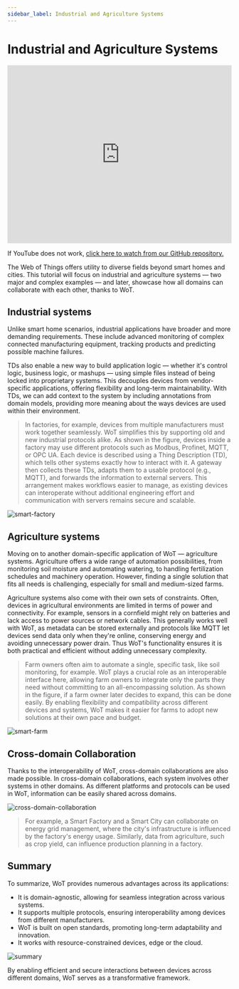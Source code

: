 ```yaml
---
sidebar_label: Industrial and Agriculture Systems
---
```


# Industrial and Agriculture Systems

<iframe width="100%" height="400" src="https://www.youtube.com/embed/5DK4v-6hF08?si=sU3Vn-Oym6bkrl43" title="YouTube video player" frameborder="0" allow="accelerometer; autoplay; clipboard-write; encrypted-media; gyroscope; picture-in-picture; web-share" referrerpolicy="strict-origin-when-cross-origin" allowfullscreen></iframe>

If YouTube does not work, <a href = "https://github.com/w3c/wot-cg/blob/main/Tutorials/whatiswot/12-Applications_in_Industrial_and_Agriculture_Systems/12-Applications-in-Industrial-and-Agriculture-Systems.mp4">click here to watch from our GitHub repository.</a> 

The Web of Things offers utility to diverse fields beyond smart homes and cities. This tutorial will focus on industrial and agriculture systems — two major and complex examples — and later, showcase how all domains can collaborate with each other, thanks to WoT.

## Industrial systems

Unlike smart home scenarios, industrial applications have broader and more demanding requirements. These include advanced monitoring of complex connected manufacturing equipment, tracking products and predicting possible machine failures.

TDs also enable a new way to build application logic — whether it's control logic, business logic, or mashups — using simple files instead of being locked into proprietary systems. This decouples devices from vendor-specific applications, offering flexibility and long-term maintainability. With TDs, we can add context to the system by including annotations from domain models, providing more meaning about the ways devices are used within their environment.

> In factories, for example, devices from multiple manufacturers must work together seamlessly. WoT simplifies this by supporting old and new industrial protocols alike. As shown in the figure, devices inside a factory may use different protocols such as Modbus, Profinet, MQTT, or OPC UA. Each device is described using a Thing Description (TD), which tells other systems exactly how to interact with it. A gateway then collects these TDs, adapts them to a usable protocol (e.g., MQTT), and forwards the information to external servers. This arrangement makes workflows easier to manage, as existing devices can interoperate without additional engineering effort and communication with servers remains secure and scalable.

![smart-factory](/img/11-Architecture-Patterns/smart-factory.png)


## Agriculture systems

Moving on to another domain-specific application of WoT — agriculture systems. Agriculture offers a wide range of automation possibilities, from monitoring soil moisture and automating watering, to handling fertilization schedules and machinery operation. However, finding a single solution that fits all needs is challenging, especially for small and medium-sized farms. 

Agriculture systems also come with their own sets of constraints. Often, devices in agricultural environments are limited in terms of power and connectivity. For example, sensors in a cornfield might rely on batteries and lack access to power sources or network cables. This generally works well with WoT, as metadata can be stored externally and protocols like MQTT let devices send data only when they're online, conserving energy and avoiding unnecessary power drain. Thus WoT's functionality ensures it is both practical and efficient without adding unnecessary complexity.

> Farm owners often aim to automate a single, specific task, like soil monitoring, for example. WoT plays a crucial role as an interoperable interface here, allowing farm owners to integrate only the parts they need without committing to an all-encompassing solution. As shown in the figure, if a farm owner later decides to expand, this can be done easily. By enabling flexibility and compatibility across different devices and systems, WoT makes it easier for farms to adopt new solutions at their own pace and budget.

![smart-farm](/img/11-Architecture-Patterns/smart-farm.png)

## Cross-domain Collaboration

Thanks to the interoperability of WoT, cross-domain collaborations are also made possible. In cross-domain collaborations, each system involves other systems in other domains. As different platforms and protocols can be used in WoT, information can be easily shared across domains.

![cross-domain-collaboration](/img/11-Architecture-Patterns/cross-domain.png)

> For example, a Smart Factory and a Smart City can collaborate on energy grid management, where the city's infrastructure is influenced by the factory's energy usage. Similarly, data from agriculture, such as crop yield, can influence production planning in a factory.

## Summary

To summarize, WoT provides numerous advantages across its applications:

- It is domain-agnostic, allowing for seamless integration across various systems.
- It supports multiple protocols, ensuring interoperability among devices from different manufacturers.
- WoT is built on open standards, promoting long-term adaptability and innovation.
- It works with resource-constrained devices, edge or the cloud.

![summary](/img/11-Architecture-Patterns/summary.png)

By enabling efficient and secure interactions between devices across different domains, WoT serves as a transformative framework.